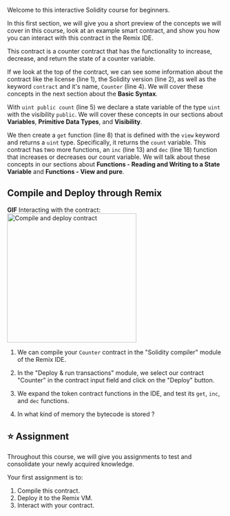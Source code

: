 Welcome to this interactive Solidity course for beginners.

In this first section, we will give you a short preview of the concepts we will cover in this course, look at an example smart contract, and show you how you can interact with this contract in the Remix IDE.

This contract is a counter contract that has the functionality to increase, decrease, and return the state of a counter variable.

If we look at the top of the contract, we can see some information about the contract like the license (line 1), the Solidity version (line 2), as well as the keyword `contract` and it's name, `Counter` (line 4). We will cover these concepts in the next section about the **Basic Syntax**.

With `uint public count` (line 5) we declare a state variable of the type `uint` with the visibility `public`. We will cover these concepts in our sections about **Variables**, **Primitive Data Types**, and **Visibility**.  

We then create a `get` function (line 8) that is defined with the `view` keyword and returns a `uint` type. Specifically, it returns the `count` variable. This contract has two more functions, an `inc` (line 13) and `dec` (line 18) function that increases or decreases our count variable.
We will talk about these concepts in our sections about **Functions - Reading and Writing to a State Variable** and **Functions - View and pure**.

## Compile and Deploy through Remix

**GIF** Interacting with the contract:
<img src="https://github.com/dacadeorg/remixMedia/blob/main/solidity-beginner-course/introduction.gif?raw=true" alt="Compile and deploy contract" width="300"/>

1. We can compile your `Counter` contract in the "Solidity compiler" module of the Remix IDE.

2. In the "Deploy & run transactions" module, we select our contract "Counter" in the contract input field and click on the "Deploy" button.

3. We expand the token contract functions in the IDE, and test its `get`, `inc`, and `dec` functions.

4. In what kind of memory the bytecode is stored ?

## ⭐️ Assignment
Throughout this course, we will give you assignments to test and consolidate your newly acquired knowledge.

Your first assignment is to:
1. Compile this contract.
2. Deploy it to the Remix VM.
3. Interact with your contract.
